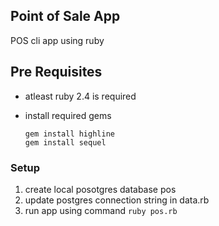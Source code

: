 ## Point of Sale App

POS cli app using ruby

## Pre Requisites

- atleast ruby 2.4 is required

- install required gems
  ```
  gem install highline
  gem install sequel
  ```

### Setup

1. create local posotgres database pos
2. update postgres connection string in data.rb
3. run app using command `ruby pos.rb`
